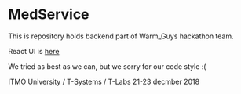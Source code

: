 # MedService

This is repository holds backend part of Warm_Guys hackathon team.

React UI is [here](https://github.com/evilkrauzer/medical-ui)

We tried as best as we can, but we sorry for our code style :(

ITMO University / T-Systems / T-Labs 21-23 decmber 2018
